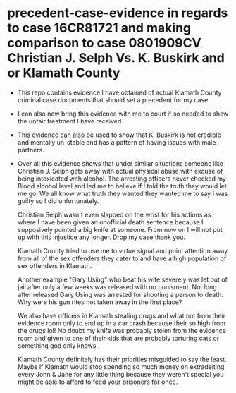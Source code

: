 # precedent-case-evidence in regards to case 16CR81721 and making comparison to case 0801909CV Christian J. Selph Vs. K. Buskirk and or Klamath County

* This repo contains evidence I have obtained of actual Klamath County criminal case documents that should set a precedent for my case.

* I can also now bring this evidence with me to court if so needed to show the unfair treatment I have received.

* This evidence can also be used to show that K. Buskirk is not credible and mentally un-stable and has a pattern of having issues with male partners.

* Over all this evidence shows that under similar situations someone like Christian J. Selph gets away with actual physical abuse
  with excuse of being intoxicated with alcohol. The arresting officers never checked my Blood alcohol level and led me to believe if I told the 
  truth they would let me go. We all know what truth they wanted they wanted me to say I was guilty so I did unfortunately.
  
  
  Christian Selph wasn't even slapped on the wrist for his actions as where I have been given an unofficial death sentence 
  because I supposively pointed a big knife at someone.
  From now on I will not put up with this injustice any longer. Drop my case thank you.
  
  Klamath County tried to use me to virtue signal and point attention away from all of the sex offenders they cater to and
  have a high population of sex offenders in Klamath.
  
  Another example "Gary Using" who beat his wife severely was let out of jail after only a few weeks was released with no punisment. Not long after released Gary
  Using was arrested for shooting a person to death. Why were his gun rites not taken away in the first place?
  
  We also have officers in Klamath stealing drugs and what not from their evidence room only to end up in a car crash because their so high from the drugs lol!
  No doubt my knife was probably stolen from the evidence room and given to one of their kids that are probably torturing cats or something god only knows..
  
  Klamath County definitely has their priorities misguided to say the least. Maybe if Klamath would stop spending so much money on extradeiting every
  John & Jane for any little thing because they weren't special you might be able to afford to feed your prisoners for once.
